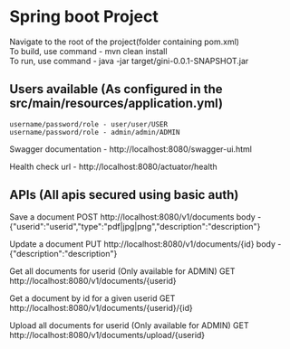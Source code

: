 # Spring boot Project
Navigate to the root of the project(folder containing pom.xml)<br/>
To build, use command - mvn clean install<br/>
To run, use command - java -jar target/gini-0.0.1-SNAPSHOT.jar<br/>

Users available (As configured in the src/main/resources/application.yml)
------------------------------------------------------------------
	username/password/role - user/user/USER
	username/password/role - admin/admin/ADMIN

Swagger documentation - http://localhost:8080/swagger-ui.html

Health check url - http://localhost:8080/actuator/health

APIs (All apis secured using basic auth)
------------------------------------------------------------------
Save a document
	POST
	http://localhost:8080/v1/documents
	body - {"userid":"userid","type":"pdf|jpg|png","description":"description"}

Update a document
	PUT
	http://localhost:8080/v1/documents/{id}
	body - {"description":"description"}

Get all documents for userid (Only available for ADMIN)
	GET
	http://localhost:8080/v1/documents/{userid}

Get a document by id for a given userid
	GET
	http://localhost:8080/v1/documents/{userid}/{id}

Upload all documents for userid (Only available for ADMIN)
	GET
	http://localhost:8080/v1/documents/upload/{userid}
	
